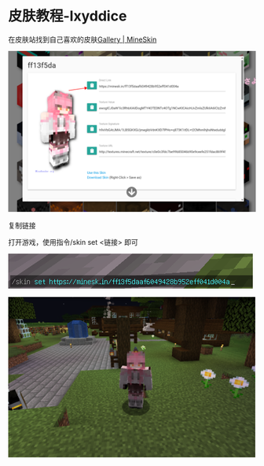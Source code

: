 # 皮肤教程-lxyddice

在皮肤站找到自己喜欢的皮肤[Gallery | MineSkin](https://mineskin.org/gallery)

![](<../../.gitbook/assets/image (25).png>)

复制链接

&#x20;

打开游戏，使用指令/skin set <链接>  即可

![](<../../.gitbook/assets/image (22).png>)

![](<../../.gitbook/assets/image (23).png>)
